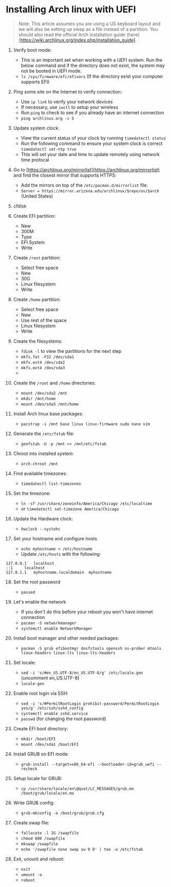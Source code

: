 # Installing Arch linux with UEFI

> Note: This article assumes you are using a US keyboard layout and we will also be setting up swap as a file instead of a partition. You should also read the official Arch installation guide (here)[https://wiki.archlinux.org/index.php/installation_guide].

1. Verify boot mode:
    - This is an important set when working with a UEFI system. Run the below command and if the directory does not exist, the system may not be booted in UEFI mode.
    - `ls /sys/firmware/efi/efivars` (If the directory exist your computer supports EFI)

2. Ping some site on the Internet to verify connection:
    - Use `ip link` to verify your network devices
    - If necessary, use `iwctl` to setup your wireless
    - Run `ping` to check to see if you already have an internet connection
    - `ping archlinux.org -c 5`

3. Update system clock:
    - View the current status of your clock by running `timedatectl status`
    - Run the following command to ensure your system clock is correct `timedatectl set-ntp true`
    - This will set your date and time to update remotely using network time protocal

4. Go to [https://archlinux.org/mirrorlist](https://archlinux.org/mirrorlist) and find the closest mirror that supports HTTPS:
    - Add the mirrors on top of the `/etc/pacman.d/mirrorlist` file.
    - `Server = https://mirror.arizona.edu/archlinux/$repo/os/$arch` (United States)

5. cfdisk

6. Create EFI partition:
    - New
    - 300M
    - Type
    - EFI System
    - Write

7. Create `/root` partition:
    - Select free space
    - New
    - 30G
    - Linux filesystem
    - Write

8. Create `/home` partition:
    - Select free space
    - New
    - Use rest of the space
    - Linux filesystem
    - Write

9. Create the filesystems:
    - `fdisk -l` to view the partitions for the next step
    - `mkfs.fat -F32 /dev/sda1`
    - `mkfs.ext4 /dev/sda2`
    - `mkfs.ext4 /dev/sda3`
    - 

10. Create the `/root` and `/home` directories:
    - `mount /dev/sda2 /mnt`
    - `mkdir /mnt/home`
    - `mount /dev/sda3 /mnt/home`

11. Install Arch linux base packages:
    - `pacstrap -i /mnt base linux linux-firmware sudo nano vim`

12. Generate the `/etc/fstab` file:
    - `genfstab -U -p /mnt >> /mnt/etc/fstab`

13. Chroot into installed system:
    - `arch-chroot /mnt`

14. Find available timezones:
    - `timedatectl list-timezones`
    
15. Set the timezone:
    - `ln -sf /usr/share/zoneinfo/America/Chicago /etc/localtime`
    - or `timedatectl set-timezone America/Chicago`

16. Update the Hardware clock:
    - `hwclock --systohc`

17. Set your hostname and configure hosts
    - `echo myhostname > /etc/hostname`
    - Update `/etc/hosts` with the following:

```
127.0.0.1	localhost
::1		localhost
127.0.1.1	myhostname.localdomain	myhostname
```

18. Set the root password
    - `passed`

19. Let's enable the network
    - If you don't do this before your reboot you won't have internet connection
    - `pacman -S networkmanager`
    - `systemctl enable NetworkManager`

20. Install boot manager and other needed packages:
    - `pacman -S grub efibootmgr dosfstools openssh os-prober mtools linux-headers linux-lts linux-lts-headers`

21. Set locale:
    - `sed -i 's/#en_US.UTF-8/en_US.UTF-8/g' /etc/locale.gen` (uncomment en_US.UTF-8)
    - `locale-gen`

22. Enable root login via SSH:
    - `sed -i 's/#PermitRootLogin prohibit-password/PermitRootLogin yes/g' /etc/ssh/sshd_config`
    - `systemctl enable sshd.service`
    - `passwd` (for changing the root password)

23. Create EFI boot directory:
    - `mkdir /boot/EFI`
    - `mount /dev/sda1 /boot/EFI`

24. Install GRUB on EFI mode:
    - `grub-install --target=x86_64-efi --bootloader-id=grub_uefi --recheck`

25. Setup locale for GRUB:
    - `cp /usr/share/locale/en\@quot/LC_MESSAGES/grub.mo /boot/grub/locale/en.mo`

26. Write GRUB config:
    - `grub-mkconfig -o /boot/grub/grub.cfg`

27. Create swap file:
    - `fallocate -l 2G /swapfile`
    - `chmod 600 /swapfile`
    - `mkswap /swapfile`
    - `echo '/swapfile none swap sw 0 0' | tee -a /etc/fstab`

28. Exit, unount and reboot:
    - `exit`
    - `umount -a`
    - `reboot`
